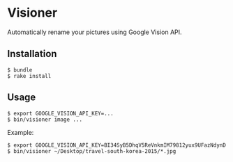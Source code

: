 # Visioner

Automatically rename your pictures using Google Vision API.

## Installation

    $ bundle
    $ rake install

## Usage

    $ export GOOGLE_VISION_API_KEY=...
    $ bin/visioner image ...

Example:

    $ export GOOGLE_VISION_API_KEY=BI34SyB5DhqV5ReVnkmIM79812yux9UFazNdynD
    $ bin/visioner ~/Desktop/travel-south-korea-2015/*.jpg
